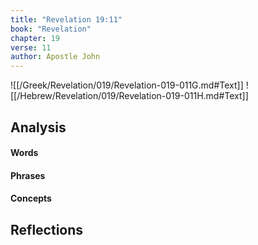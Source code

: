 ```yaml
---
title: "Revelation 19:11"
book: "Revelation"
chapter: 19
verse: 11
author: Apostle John
---
```

![[/Greek/Revelation/019/Revelation-019-011G.md#Text]]
![[/Hebrew/Revelation/019/Revelation-019-011H.md#Text]]

## Analysis

#### Words

#### Phrases

#### Concepts

## Reflections
